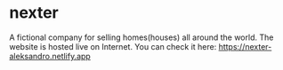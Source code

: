 # nexter
A fictional company for selling homes(houses) all around the world. The website is hosted live on Internet. You can check it here: https://nexter-aleksandro.netlify.app
